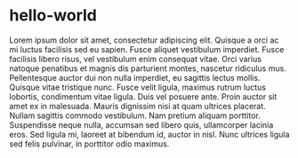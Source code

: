 # hello-world
Lorem ipsum dolor sit amet, consectetur adipiscing elit. Quisque a orci ac mi luctus facilisis sed eu sapien. Fusce aliquet vestibulum imperdiet. Fusce facilisis libero risus, vel vestibulum enim consequat vitae. Orci varius natoque penatibus et magnis dis parturient montes, nascetur ridiculus mus. Pellentesque auctor dui non nulla imperdiet, eu sagittis lectus mollis. Quisque vitae tristique nunc. Fusce velit ligula, maximus rutrum luctus lobortis, condimentum vitae ligula. Duis vel posuere ante. Proin auctor sit amet ex in malesuada. Mauris dignissim nisi at quam ultrices placerat. Nullam sagittis commodo vestibulum. Nam pretium aliquam porttitor. Suspendisse neque nulla, accumsan sed libero quis, ullamcorper lacinia eros. Sed ligula mi, laoreet at bibendum id, auctor in nisl. Nunc ultrices ligula sed felis pulvinar, in porttitor odio maximus.

